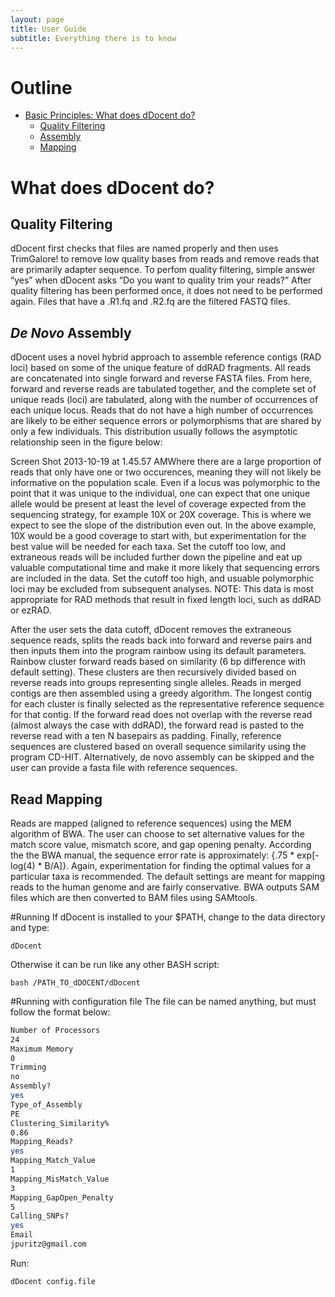 ```yaml
---
layout: page
title: User Guide
subtitle: Everything there is to know
---
```


# Outline

* [Basic Principles: What does dDocent do?](#what-does-ddocent-do)
	* [Quality Filtering](#quality-filtering)
	* [Assembly](#de-novo-assembly)
	* [Mapping](#read-mapping)


# What does dDocent do?

## Quality Filtering
dDocent first checks that files are named properly and then uses TrimGalore! to remove low quality bases from reads and remove reads that are primarily adapter sequence.  To perfom quality filtering, simple answer “yes” when dDocent asks “Do you want to quality trim your reads?”  After quality filtering has been performed once, it does not need to be performed again.  Files that have a .R1.fq and .R2.fq are the filtered FASTQ files.

## *De Novo* Assembly
dDocent uses a novel hybrid approach to assemble reference contigs (RAD loci) based on some of the unique feature of ddRAD fragments.  All reads are concatenated into single forward and reverse FASTA files.  From here, forward and reverse reads are tabulated together, and the complete set of unique reads (loci) are tabulated, along with the number of occurrences of each unique locus.  Reads that do not have a high number of occurrences are likely to be either sequence errors or polymorphisms that are shared by only a few individuals.  This distribution usually follows the asymptotic relationship seen in the figure below:

Screen Shot 2013-10-19 at 1.45.57 AMWhere there are a large proportion of reads that only have one or two occurences, meaning they will not likely be informative on the population scale.  Even if a locus was polymorphic to the point that it was unique to the individual, one can expect that one unique allele would be present at least the level of coverage expected from the sequencing strategy, for example 10X or 20X coverage.  This is where we expect to see the slope of the distribution even out.  In the above example, 10X would be a good coverage to start with, but experimentation for the best value will be needed for each taxa.  Set the cutoff too low, and extraneous reads will be included further down the pipeline and eat up valuable computational time and make it more likely that sequencing errors are included in the data.  Set the cutoff too high, and usuable polymorphic loci may be excluded from subsequent analyses.  NOTE: This data is most appropriate for RAD methods that result in fixed length loci, such as ddRAD or ezRAD.

After the user sets the data cutoff, dDocent removes the extraneous sequence reads, splits the reads back into forward and reverse pairs and then inputs them into the program rainbow using its default parameters.  Rainbow cluster forward reads based on similarity (6 bp difference with default setting).  These clusters are then recursively divided based on reverse reads into groups representing single alleles.  Reads in merged contigs are then assembled using a greedy algorithm.  The longest contig for each cluster is finally selected as the representative reference sequence for that contig.  If the forward read does not overlap with the reverse read (almost always the case with ddRAD), the forward read is pasted to the reverse read with a ten N basepairs as padding.  Finally, reference sequences are clustered based on overall sequence similarity using the program CD-HIT.  Alternatively, de novo assembly can be skipped and the user can provide a fasta file with reference sequences.

## Read Mapping

Reads are mapped (aligned to reference sequences) using the MEM algorithm of BWA.  The user can choose to set alternative values for the match score value, mismatch score, and gap opening penalty.  According the the BWA manual, the sequence error rate is approximately: {.75 * exp[-log(4) * B/A]}.  Again, experimentation for finding the optimal values for a particular taxa is recommended.  The default settings are meant for mapping reads to the human genome and are fairly conservative.  BWA outputs SAM files which are then converted to BAM files using SAMtools.












#Running
If dDocent is installed to your $PATH, change to the data directory and type:

	dDocent

Otherwise it can be run like any other BASH script:

	bash /PATH_TO_dDOCENT/dDocent
#Running with configuration file
The file can be named anything, but must follow the format below:
```bash
Number of Processors
24
Maximum Memory
0
Trimming
no
Assembly?
yes
Type_of_Assembly
PE
Clustering_Similarity%
0.86
Mapping_Reads?
yes
Mapping_Match_Value
1
Mapping_MisMatch_Value
3
Mapping_GapOpen_Penalty
5
Calling_SNPs?
yes
Email
jpuritz@gmail.com
```
Run:
```bash
dDocent config.file
```
